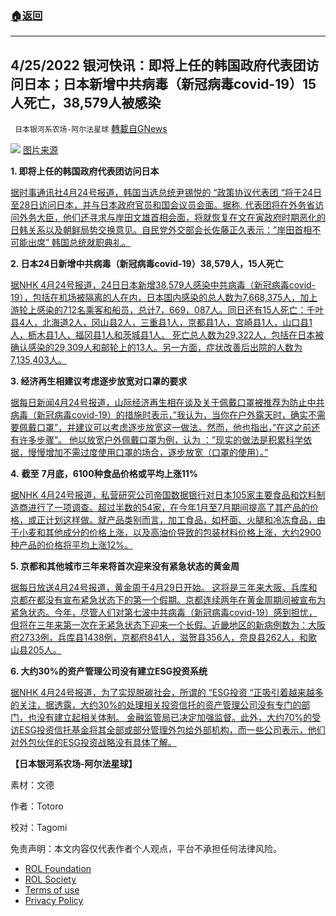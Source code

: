 ###  [:house:返回](README.md)
---


## 4/25/2022 银河快讯：即将上任的韩国政府代表团访问日本；日本新增中共病毒（新冠病毒covid-19）15人死亡，38,579人被感染
` 日本银河系农场-阿尔法星球` [轉載自GNews](https://gnews.org/zh-hans/2411168/)

![](https://assets.gnews.org/wp-content/uploads/2022/04/56824d3c2ddc4c5491e5613e9699b23a_13_11.jpeg) 
[图片来源](https://topics.smt.docomo.ne.jp/article/tbs/world/tbs-6014724)
 
**1. 即将上任的韩国政府代表团访问日本**
 
[据时事通讯社4月24号报道，韩国当选总统尹锡悦的 “政策协议代表团 “将于24日至28日访问日本，并与日本政府官员和国会议员会面。据称, 代表团将在外务省访问外务大臣，他们还寻求与岸田文雄首相会面，将就恢复在文在寅政府时期恶化的日韩关系以及朝鲜局势交换意见。自民党外交部会长佐藤正久表示：”岸田首相不可能出席” 韩国总统就职典礼。](https://www.jiji.com/jc/article?k=2022042400215&amp;g=int)
 
**2. 日本24日新增中共病毒（新冠病毒covid-19）38,579人，15人死亡**
 
[据NHK 4月24号报道，24日日本新增38,579人感染中共病毒（新冠病毒covid-19），包括在机场被隔离的人在内，日本国内感染的总人数为7,668,375人，加上游轮上感染的712名乘客和船员，总计7，669，087人。同日还有15人死亡：千叶县4人，北海道2人，冈山县2人，三重县1人，京都县1人，宫崎县1人，山口县1人，枥木县1人，福冈县1人和茨城县1人。 死亡总人数为29,322人，包括在日本被确认感染的29,309人和邮轮上的13人。另一方面，症状改善后出院的人数为7,135,403人。](https://www3.nhk.or.jp/news/html/20220424/k10013597051000.html)
 
**3. 经济再生相建议考虑逐步放宽对口罩的要求**
 
[据每日新闻4月24号报道，山际经济再生相在谈及关于佩戴口罩被推荐为防止中共病毒（新冠病毒covid-19）的措施时表示，”我认为，当你在户外露天时，确实不需要佩戴口罩”，并建议可以考虑逐步放宽这一做法。然而，他也指出，”在这之前还有许多步骤”。 他以放宽户外佩戴口罩为例，认为 ：”现实的做法是积累科学依据，慢慢增加不需过度使用口罩的场合，逐步放宽（口罩的使用）。”](https://news.yahoo.co.jp/articles/9097d9d8a7cdcf9355c6b5bd76c91a1b0126b62f)
 
**4.** **截至** **7月底，6100种食品价格或平均上涨11%**
 
[据NHK 4月24号报道，私营研究公司帝国数据银行对日本105家主要食品和饮料制造商进行了一项调查。超过半数的54家，在今年1月至7月期间提高了其产品的价格，或正计划这样做。就产品类别而言，加工食品，如杯面、火腿和冷冻食品，由于小麦和其他成分的价格上涨，以及高油价导致的包装材料价格上涨，大约2900种产品的价格将平均上涨12%。](https://www3.nhk.or.jp/news/html/20220424/k10013596301000.html)
 
**5. 京都和其他城市三年来将首次迎来没有紧急状态的黄金周**
 
[据每日放送4月24号报道，黄金周于4月29日开始。 这将是三年来大阪、兵库和京都在都没有宣布紧急状态下的第一个假期。京都连续两年在黄金周期间被宣布为紧急状态。今年，尽管人们对第七波中共病毒（新冠病毒covid-19）感到担忧，但将在三年来第一次在无紧急状态下迎来一个长假。近畿地区的新病例数为：大阪府2733例，兵库县1438例，京都府841人，滋贺县356人，奈良县262人，和歌山县205人。](https://news.yahoo.co.jp/articles/d1651710708564ca4dbfe4db4a687b5224e5ef96)
 
**6. 大约30%的资产管理公司没有建立ESG投资系统**
 
[据NHK 4月24号报道，为了实现脱碳社会，所谓的 “ESG投资 “正吸引着越来越多的关注，据透露，大约30%的处理相关投资信托的资产管理公司没有专门的部门，也没有建立起相关体制。 金融监管局已决定加强监督。此外，大约70%的受访ESG投资信托基金将其全部或部分管理外包给外部机构，而一些公司表示，他们对外包伙伴的ESG投资战略没有具体了解。](https://news.yahoo.co.jp/articles/d1651710708564ca4dbfe4db4a687b5224e5ef96)
 
**【日本银河系农场-阿尔法星球】**
 
素材：文德
 
作者：Totoro
 
校对：Tagomi

免责声明：本文内容仅代表作者个人观点，平台不承担任何法律风险。
  
- [ROL Foundation](https://rolfoundation.org/)
- [ROL Society](https://rolsociety.org/)
- [Terms of use](https://gnews.org/terms-of-use-3/)
- [Privacy Policy](https://gnews.org/privacy-policy/)

